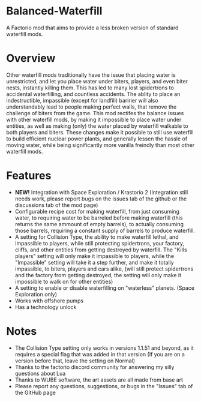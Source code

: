 # Balanced-Waterfill
A Factorio mod that aims to provide a less broken version of standard waterfill mods.

# Overview
Other waterfill mods traditionally have the issue that placing water is unrestricted, and let you place water under biters, players, and even biter nests, instantly killing them. This has led to many lost spidertrons to accidental waterfilling, and countless accidents. The ablity to place an indestructible, impassible (except for landfill) baririer will also understandably lead to people making perfect walls, that remove the challenge of biters from the game. This mod rectifes the balance issues with other waterfill mods, by making it impossible to place water under entities, as well as making (only) the water placed by waterfill walkable to both players and biters. These changes make it possible to still use waterfill to build efficient nuclear power plants, and generally lessen the hassle of moving water, while being significantly more vanilla freindly than most other waterfill mods.

# Features

 - **NEW!** Integration with Space Exploration / Krastorio 2 (Integration still needs work, please report bugs on the issues tab of the github or the discussions tab of the mod page)
 - Configurable recipe cost for making waterfill, from just consuming water, to requiring water to be barreled before making waterfill (this returns the same ammount of empty barrels), to actually consuming those barrels, requiring a constant supply of barrels to produce waterfill.
 - A setting for Collision Type, the ability to make waterfill lethal, and impassible to players, while still protecting spidertrons, your factory, cliffs, and other entities from getting destroyed by waterfill. The "Kills players" setting will only make it impassible to players, while the "Impassible" setting will take it a step further, and make it totally impassible, to biters, players and cars alike, (will still protect spidertrons and the factory from getting destroyed, the setting will only make it impossible to walk on for other entities)
 - A setting to enable or disable waterfilling on "waterless" planets. (Space Exploration only)
 - Works with offshore pumps
 - Has a technology unlock

# Notes

 - The Collision Type setting only works in versions 1.1.51 and beyond, as it requires a special flag that was added in that version (If you are on a version before that, leave the setting on Normal)
 - Thanks to the factorio discord community for answering my silly questions about Lua
 - Thanks to WUBE software, the art assets are all made from base art
 - Please report any questions, suggestions, or bugs in the "Issues" tab of the GitHub page
